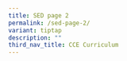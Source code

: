```yaml
---
title: SED page 2
permalink: /sed-page-2/
variant: tiptap
description: ""
third_nav_title: CCE Curriculum
---
```

